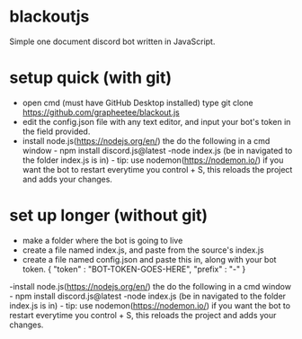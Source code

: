 # blackoutjs
Simple one document discord bot written in JavaScript.


# setup quick (with git)
- open cmd (must have GitHub Desktop installed) type git clone https://github.com/grapheetee/blackout.js
- edit the config.json file with any text editor, and input your bot's token in the field provided.
- install node.js(https://nodejs.org/en/) the do the following in a cmd window
      - npm install discord.js@latest
       -node index.js (be in navigated to the folder index.js is in)
        - tip: use nodemon(https://nodemon.io/) if you want the bot to restart everytime you control + S, this reloads the project and adds           your changes.


# set up longer (without git)

- make a folder where the bot is going to live
- create a file named index.js, and paste from the source's index.js
- create a file named config.json and paste this in, along with your bot token.
{ 
  "token"  : "BOT-TOKEN-GOES-HERE",
  "prefix" : "-"
}

-install node.js(https://nodejs.org/en/) the do the following in a cmd window
      - npm install discord.js@latest
       -node index.js (be in navigated to the folder index.js is in)
        - tip: use nodemon(https://nodemon.io/) if you want the bot to restart everytime you control + S, this reloads the project and adds           your changes.
